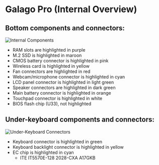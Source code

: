 # Galago Pro (Internal Overview)

## Bottom components and connectors:

![Internal Components](./img/components-highlighted.jpg)

- RAM slots are highlighted in purple
- M.2 SSD is highlighted in maroon
- CMOS battery connector is highlighted in pink
- Wireless card is highlighted in yellow
- Fan connectors are highlighted in red
- Webcam/microphone connector is highlighted in cyan
- LCD panel connector is highlighted in light green
- Speaker connectors are highlighted in dark green
- Main battery connector is highlighted in orange
- Touchpad connector is highlighted in white
- BIOS flash chip (U33), not highlighted

## Under-keyboard components and connectors:

![Under-Keyboard Connectors](./img/under-keyboard.jpg)

- Keyboard connector is highlighted in green
- Keyboard backlight connector is highlighted in yellow
- EC chip is highlighted in cyan
  - ITE IT5570E-128 2028-CXA A17GKB
